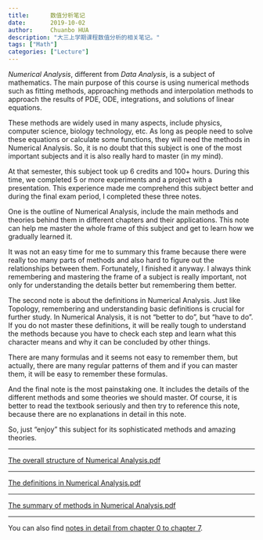 ```yaml
---
title:      数值分析笔记
date:       2019-10-02
author:     Chuanbo HUA
description: "大三上学期课程数值分析的相关笔记。"
tags: ["Math"]
categories: ["Lecture"]
---
```




*Numerical Analysis*, different from *Data Analysis*, is a subject of mathematics. The main purpose of this course is using numerical methods such as fitting methods, approaching methods and interpolation methods to approach the results of PDE, ODE, integrations, and solutions of linear equations. 

These methods are widely used in many aspects, include physics, computer science, biology technology, etc. As long as people need to solve these equations or calculate some functions, they will need the methods in Numerical Analysis. So, it is no doubt that this subject is one of the most important subjects and it is also really hard to master (in my mind).

At that semester, this subject took up 6 credits and 100+ hours. During this time, we completed 5 or more experiments and a project with a presentation. This experience made me comprehend this subject better and during the final exam period, I completed these three notes.

One is the outline of Numerical Analysis, include the main methods and theories behind them in different chapters and their applications. This note can help me master the whole frame of this subject and get to learn how we gradually learned it. 

It was not an easy time for me to summary this frame because there were really too many parts of methods and also hard to figure out the relationships between them. Fortunately, I finished it anyway. I always think remembering and mastering the frame of a subject is really important, not only for understanding the details better but remembering them better.

The second note is about the definitions in Numerical Analysis. Just like Topology, remembering and understanding basic definitions is crucial for further study. In Numerical Analysis, it is not “better to do”, but “have to do”. If you do not master these definitions, it will be really tough to understand the methods because you have to check each step and learn what this character means and why it can be concluded by other things. 

There are many formulas and it seems not easy to remember them, but actually, there are many regular patterns of them and if you can master them, it will be easy to remember these formulas.

And the final note is the most painstaking one. It includes the details of the different methods and some theories we should master. Of course, it is better to read the textbook seriously and then try to reference this note, because there are no explanations in detail in this note.

So, just “enjoy” this subject for its sophisticated methods and amazing theories.

---

[The overall structure of Numerical Analysis.pdf](https://github.com/chuanbohua/note/blob/master/Numerical%20Analysis/Numerical%20Analysis%20Note%20Structure.pdf)

---

[The definitions in Numerical Analysis.pdf](https://github.com/chuanbohua/note/blob/master/Numerical%20Analysis/Numerical%20Analysis%20Note%20Definition.pdf)

---

[The summary of methods in Numerical Analysis.pdf](https://github.com/chuanbohua/note/blob/master/Numerical%20Analysis/Numerical%20Analysis%20Note%20Summary.pdf)

---

You can also find [notes in detail from chapter 0 to chapter 7](https://github.com/chuanbohua/note/tree/master/Numerical%20Analysis). 